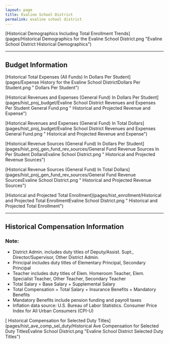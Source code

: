 ```yaml
---
layout: page
title: Evaline School District
permalink: evaline school district
---
```



[Historical Demographics Including Total Enrollment Trends](pages/Historical Demographics for the Evaline School District.png "Evaline School District Historical Demographics")

___

## Budget Information

[Historical Total Expenses (All Funds) In Dollars Per Student](pages/Expense History for the Evaline School DistrictDollars Per Student.png " Dollars Per Student")

[Historical Revenues and Expenses (General Fund) In Dollars Per Student](pages/hist_proj_budget/Evaline School District Revenues and Expenses Per Student General Fund.png " Historical and Projected Revenue and Expense")

[Historical Revenues and Expenses (General Fund) In Total Dollars](pages/hist_proj_budget/Evaline School District Revenues and Expenses General Fund.png " Historical and Projected Revenue and Expense")

[Historical Revenue Sources (General Fund) In Dollars Per Student](pages/hist_proj_gen_fund_rev_sources/General Fund Revenue Sources In Per Student DollarsEvaline School District.png " Historical and Projected Revenue Sources")

[Historical Revenue Sources (General Fund) In Total Dollars](pages/hist_proj_gen_fund_rev_sources/General Fund Revenue SourcesEvaline School District.png " Historical and Projected Revenue Sources")

[Historical and Projected Total Enrollment](pages/hist_enrollment/Historical and Projected Total EnrollmentEvaline School District.png " Historical and Projected Total Enrollment")


___

## Historical Compensation Information
### Note:
- District Admin. includes duty titles of Deputy/Assist. Supt., Director/Supervisor, Other District Admin.
- Principal includes duty titles of Elementary Principal, Secondary Principal
- Teacher includes duty titles of Elem. Homeroom Teacher, Elem. Specialist Teacher, Other Teacher, Secondary Teacher
- Total Salary = Base Salary + Supplemental Salary
- Total Compensation = Total Salary + Insurance Benefits + Mandatory Benefits
- Mandatory Benefits include pension funding and payroll taxes
- Inflation data source: U.S. Bureau of Labor Statistics. Consumer Price Index for All Urban Consumers (CPI-U)

[ Historical Compensation for Selected Duty Titles](pages/hist_ave_comp_sel_duty/Historical Ave Compensation for Selected Duty TitlesEvaline School District.png "Evaline School District Selected Duty Titles")

